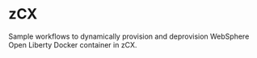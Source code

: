 # zCX
Sample workflows to dynamically provision and deprovision WebSphere Open Liberty Docker container in zCX.
